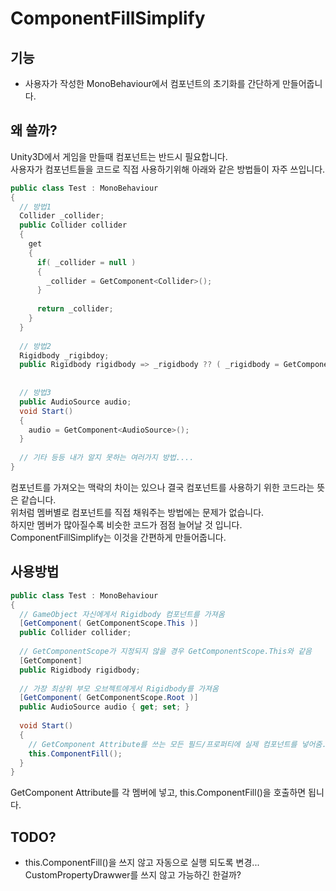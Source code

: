 # ComponentFillSimplify
## 기능
* 사용자가 작성한 MonoBehaviour에서 컴포넌트의 초기화를 간단하게 만들어줍니다.

## 왜 쓸까?
Unity3D에서 게임을 만들때 컴포넌트는 반드시 필요합니다.  
사용자가 컴포넌트들을 코드로 직접 사용하기위해 아래와 같은 방법들이 자주 쓰입니다.
```C#
public class Test : MonoBehaviour
{
  // 방법1
  Collider _collider;
  public Collider collider
  {
    get
    {
      if( _collider = null )
      {
        _collider = GetComponent<Collider>();
      }
      
      return _collider;
    }
  }
  
  // 방법2
  Rigidbody _rigibdoy;
  public Rigidbody rigidbody => _rigidbody ?? ( _rigidbody = GetComponent<Rigidbody>() );
  
  
  // 방법3
  public AudioSource audio;
  void Start()
  {
    audio = GetComponent<AudioSource>();
  }
  
  // 기타 등등 내가 알지 못하는 여러가지 방법....
}
```
컴포넌트를 가져오는 맥락의 차이는 있으나 결국 컴포넌트를 사용하기 위한 코드라는 뜻은 같습니다.  
위처럼 멤버별로 컴포넌트를 직접 채워주는 방법에는 문제가 없습니다.  
하지만 멤버가 많아질수록 비슷한 코드가 점점 늘어날 것 입니다.  
ComponentFillSimplify는 이것을 간편하게 만들어줍니다.  

## 사용방법
```C#
public class Test : MonoBehaviour
{
  // GameObject 자신에게서 Rigidbody 컴포넌트를 가져옴
  [GetComponent( GetComponentScope.This )]
  public Collider collider;
  
  // GetComponentScope가 지정되지 않을 경우 GetComponentScope.This와 같음
  [GetComponent]
  public Rigidbody rigidbody;
  
  // 가장 최상위 부모 오브젝트에게서 Rigidbody를 가져옴
  [GetComponent( GetComponentScope.Root )]
  public AudioSource audio { get; set; }
  
  void Start()
  {
    // GetComponent Attribute를 쓰는 모든 필드/프로퍼티에 실제 컴포넌트를 넣어줌.
    this.ComponentFill();
  }
}
```
GetComponent Attribute를 각 멤버에 넣고, this.ComponentFill()을 호출하면 됩니다.

## TODO?
* this.ComponentFill()을 쓰지 않고 자동으로 실행 되도록 변경... CustomPropertyDrawwer를 쓰지 않고 가능하긴 한걸까?

